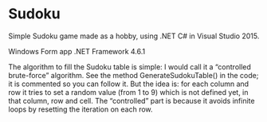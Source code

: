 # Sudoku
Simple Sudoku game made as a hobby, using .NET C# in Visual Studio 2015.

Windows Form app
.NET Framework 4.6.1

The algorithm to fill the Sudoku table is simple: I would call it a “controlled brute-force” algorithm. See the method GenerateSudokuTable() in the code; it is commented so you can follow it. But the idea is: for each column and row it tries to set a random value (from 1 to 9) which is not defined yet, in that column, row and cell. The “controlled” part is because it avoids infinite loops by resetting the iteration on each row.
